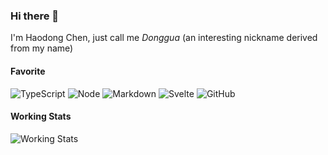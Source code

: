 ### Hi there 👋

I'm Haodong Chen, just call me _Donggua_ (an interesting nickname derived from my name)

#### Favorite

![TypeScript](https://img.shields.io/badge/TypeScript-3178C6?logo=TypeScript&logoColor=fff) ![Node](https://img.shields.io/badge/Node.js-026e00?logo=Node.js&logoColor=fff) ![Markdown](https://img.shields.io/badge/Markdown-343a40?logo=Markdown&logoColor=fff) ![Svelte](https://img.shields.io/badge/Svelte-ff3e00?logo=Svelte&logoColor=fff) ![GitHub](https://img.shields.io/badge/GitHub-24292f?logo=Github&logoColor=fff)

#### Working Stats

![Working Stats](https://github-readme-stats.vercel.app/api/wakatime?username=@donggua&hide_title=true&langs_count=5&theme=vue-dark&show-icons=true&range=last_7_days)
